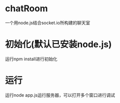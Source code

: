 # chatRoom
一个用node.js结合socket.io所构建的聊天室
# 初始化(默认已安装node.js)
运行npm install进行初始化
# 运行
运行node app.js运行服务器，可以打开多个窗口进行调试

